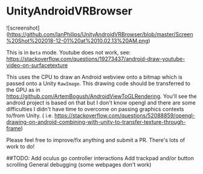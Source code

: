 # UnityAndroidVRBrowser


![screenshot] (https://github.com/IanPhilips/UnityAndroidVRBrowser/blob/master/Screen%20Shot%202018-12-01%20at%2010.02.13%20AM.png)

This is in `Beta` mode.
Youtube does not work, see: https://stackoverflow.com/questions/19273437/android-draw-youtube-video-on-surfacetexture

This uses the CPU to draw an Android webview onto a bitmap which is passed onto a Unity `RawImage`. This drawing code should be transferred to the GPU as in https://github.com/ArtemBogush/AndroidViewToGLRendering. You'll see the android project is based on that but I don't know opengl and there are some difficulties I didn't have time to overcome on passing graphics contexts to/from Unity. ( i.e. https://stackoverflow.com/questions/52088859/opengl-drawing-on-android-combining-with-unity-to-transfer-texture-through-frame)


Please feel free to improve/fix anything and submit a PR. There's lots of work to do!

##TODO:
Add oculus go controller interactions
Add trackpad and/or button scrolling
General debugging (some webpages don't work)

